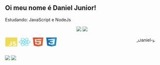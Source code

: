 ## Oi meu nome é Daniel Junior!
Estudando: JavaScript e NodeJs
<div align="center">

  <img height="160em" src="https://github-readme-stats.vercel.app/api?username=djuniorr&show_icons=true&theme=radical"/>
  <img height="160em" src="https://github-readme-stats.vercel.app/api/top-langs/?username=djuniorr&layout=compact&langs_count=7&theme=radical"/>
</div>
<div style="display: inline_block"><br>
  <img align="center" alt="Damoe;-Js" height="30" width="40" src="https://raw.githubusercontent.com/devicons/devicon/master/icons/javascript/javascript-plain.svg"> 
  <img align="center" alt="Daniel-React" height="30" width="40" src="https://raw.githubusercontent.com/devicons/devicon/master/icons/react/react-original.svg">
  <img align="center" alt="Daniel-HTML" height="30" width="40" src="https://raw.githubusercontent.com/devicons/devicon/master/icons/html5/html5-original.svg">
  <img align="center" alt="Daniel-CSS" height="30" width="40" src="https://raw.githubusercontent.com/devicons/devicon/master/icons/css3/css3-original.svg">
  
  <img align="right" alt="Daniel-pic" height="150" style="border-radius:50px;" src="https://cdn.discordapp.com/attachments/799415644646408222/1020051740927733790/giphy.gif">
</div>
  
  ##
 
<div> 
  <a href="https://www.instagram.com/_djuniorr/" target="_blank"><img src="https://img.shields.io/badge/-Instagram-%23E4405F?style=for-the-badge&logo=instagram&logoColor=white" target="_blank"></a>
  <a href="https://www.linkedin.com/in/danieljrpf/" target="_blank"><img src="https://img.shields.io/badge/-LinkedIn-%230077B5?style=for-the-badge&logo=linkedin&logoColor=white" target="_blank"></a> 
 
  
 
</div>
